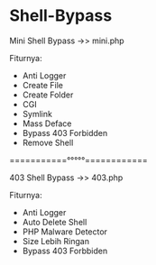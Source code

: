 # Shell-Bypass
Mini Shell Bypass ->> mini.php

Fiturnya:
- Anti Logger
- Create File 
- Create Folder
- CGI
- Symlink
- Mass Deface
- Bypass 403 Forbidden
- Remove Shell

===========°°°°°============

403 Shell Bypass ->> 403.php

Fiturnya:
- Anti Logger
- Auto Delete Shell
- PHP Malware Detector
- Size Lebih Ringan
- Bypass 403 Forbbiden
